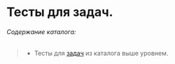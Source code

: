 # Тесты для задач.

###### _Содержание каталога:_

>* Тесты для [задач](/tasks/) из каталога выше уровнем.